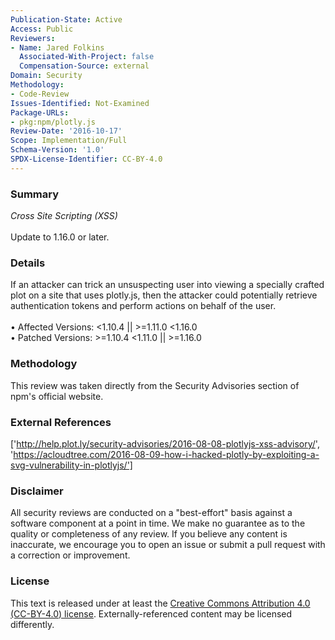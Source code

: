 ```yaml
---
Publication-State: Active
Access: Public
Reviewers:
- Name: Jared Folkins
  Associated-With-Project: false
  Compensation-Source: external
Domain: Security
Methodology:
- Code-Review
Issues-Identified: Not-Examined
Package-URLs:
- pkg:npm/plotly.js
Review-Date: '2016-10-17'
Scope: Implementation/Full
Schema-Version: '1.0'
SPDX-License-Identifier: CC-BY-4.0
---
```

### Summary
*Cross Site Scripting (XSS)*<br><br>Update to 1.16.0 or later.
### Details
If an attacker can trick an unsuspecting user into viewing a specially crafted plot on a site that uses plotly.js, then the attacker could potentially retrieve authentication tokens and perform actions on behalf of the user.
<br><br>• Affected Versions: <1.10.4 || >=1.11.0 <1.16.0
<br>• Patched Versions: >=1.10.4 <1.11.0 || >=1.16.0
### Methodology
This review was taken directly from the Security Advisories section of npm's official website.
### External References
['http://help.plot.ly/security-advisories/2016-08-08-plotlyjs-xss-advisory/', 'https://acloudtree.com/2016-08-09-how-i-hacked-plotly-by-exploiting-a-svg-vulnerability-in-plotlyjs/']
### Disclaimer
All security reviews are conducted on a "best-effort" basis against a software component at a point in time. We make no guarantee as to the quality or completeness of any review. If you believe any content is inaccurate, we encourage you to open an issue or submit a pull request with a correction or improvement.
### License
This text is released under at least the [Creative Commons Attribution 4.0 (CC-BY-4.0) license](https://creativecommons.org/licenses/by/4.0/legalcode.txt). Externally-referenced content may be licensed differently.
